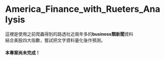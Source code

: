 # America_Finance_with_Rueters_Analysis

這裡是使用之前爬蟲得到的路透社近兩年多的**business類新聞**資料<br>
結合美股四大指數，嘗試把文字資料量化後作預測。

#### 本專案尚未完成！